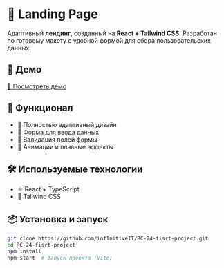 # 📌 Landing Page

Адаптивный **лендинг**, созданный на **React + Tailwind CSS**. Разработан по готовому макету с удобной формой для сбора пользовательских данных.

## 🚀 Демо  
[🔗 Посмотреть демо](https://inf1nitiveit.github.io/RC-24-fisrt-project/#/) 

## 🎨 Функционал  
- 📱 Полностью адаптивный дизайн  
- 📝 Форма для ввода данных  
- 📧 Валидация полей формы  
- 🎨 Анимации и плавные эффекты  

## 🛠 Используемые технологии  
- ⚛️ React + TypeScript  
- 🎨 Tailwind CSS  

## 📦 Установка и запуск  

```sh
git clone https://github.com/inf1nitiveIT/RC-24-fisrt-project.git
cd RC-24-fisrt-project
npm install
npm start  # Запуск проекта (Vite)
